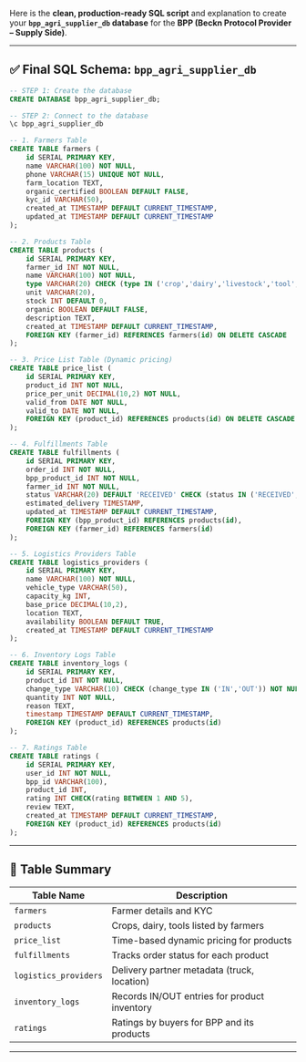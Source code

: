 Here is the **clean, production-ready SQL script** and explanation to create your **`bpp_agri_supplier_db` database** for the **BPP (Beckn Protocol Provider – Supply Side)**.

---

## ✅ Final SQL Schema: `bpp_agri_supplier_db`

```sql
-- STEP 1: Create the database
CREATE DATABASE bpp_agri_supplier_db;

-- STEP 2: Connect to the database
\c bpp_agri_supplier_db

-- 1. Farmers Table
CREATE TABLE farmers (
    id SERIAL PRIMARY KEY,
    name VARCHAR(100) NOT NULL,
    phone VARCHAR(15) UNIQUE NOT NULL,
    farm_location TEXT,
    organic_certified BOOLEAN DEFAULT FALSE,
    kyc_id VARCHAR(50),
    created_at TIMESTAMP DEFAULT CURRENT_TIMESTAMP,
    updated_at TIMESTAMP DEFAULT CURRENT_TIMESTAMP
);

-- 2. Products Table
CREATE TABLE products (
    id SERIAL PRIMARY KEY,
    farmer_id INT NOT NULL,
    name VARCHAR(100) NOT NULL,
    type VARCHAR(20) CHECK (type IN ('crop','dairy','livestock','tool','fertilizer','seed')) NOT NULL,
    unit VARCHAR(20),
    stock INT DEFAULT 0,
    organic BOOLEAN DEFAULT FALSE,
    description TEXT,
    created_at TIMESTAMP DEFAULT CURRENT_TIMESTAMP,
    FOREIGN KEY (farmer_id) REFERENCES farmers(id) ON DELETE CASCADE
);

-- 3. Price List Table (Dynamic pricing)
CREATE TABLE price_list (
    id SERIAL PRIMARY KEY,
    product_id INT NOT NULL,
    price_per_unit DECIMAL(10,2) NOT NULL,
    valid_from DATE NOT NULL,
    valid_to DATE NOT NULL,
    FOREIGN KEY (product_id) REFERENCES products(id) ON DELETE CASCADE
);

-- 4. Fulfillments Table
CREATE TABLE fulfillments (
    id SERIAL PRIMARY KEY,
    order_id INT NOT NULL,
    bpp_product_id INT NOT NULL,
    farmer_id INT NOT NULL,
    status VARCHAR(20) DEFAULT 'RECEIVED' CHECK (status IN ('RECEIVED','PROCESSING','SHIPPED','DELIVERED','CANCELLED')),
    estimated_delivery TIMESTAMP,
    updated_at TIMESTAMP DEFAULT CURRENT_TIMESTAMP,
    FOREIGN KEY (bpp_product_id) REFERENCES products(id),
    FOREIGN KEY (farmer_id) REFERENCES farmers(id)
);

-- 5. Logistics Providers Table
CREATE TABLE logistics_providers (
    id SERIAL PRIMARY KEY,
    name VARCHAR(100) NOT NULL,
    vehicle_type VARCHAR(50),
    capacity_kg INT,
    base_price DECIMAL(10,2),
    location TEXT,
    availability BOOLEAN DEFAULT TRUE,
    created_at TIMESTAMP DEFAULT CURRENT_TIMESTAMP
);

-- 6. Inventory Logs Table
CREATE TABLE inventory_logs (
    id SERIAL PRIMARY KEY,
    product_id INT NOT NULL,
    change_type VARCHAR(10) CHECK (change_type IN ('IN','OUT')) NOT NULL,
    quantity INT NOT NULL,
    reason TEXT,
    timestamp TIMESTAMP DEFAULT CURRENT_TIMESTAMP,
    FOREIGN KEY (product_id) REFERENCES products(id)
);

-- 7. Ratings Table
CREATE TABLE ratings (
    id SERIAL PRIMARY KEY,
    user_id INT NOT NULL,
    bpp_id VARCHAR(100),
    product_id INT,
    rating INT CHECK(rating BETWEEN 1 AND 5),
    review TEXT,
    created_at TIMESTAMP DEFAULT CURRENT_TIMESTAMP,
    FOREIGN KEY (product_id) REFERENCES products(id)
);
```

---

## 📘 Table Summary

| Table Name            | Description                                  |
| --------------------- | -------------------------------------------- |
| `farmers`             | Farmer details and KYC                       |
| `products`            | Crops, dairy, tools listed by farmers        |
| `price_list`          | Time-based dynamic pricing for products      |
| `fulfillments`        | Tracks order status for each product         |
| `logistics_providers` | Delivery partner metadata (truck, location)  |
| `inventory_logs`      | Records IN/OUT entries for product inventory |
| `ratings`             | Ratings by buyers for BPP and its products   |

---



